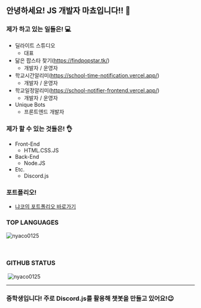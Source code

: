 ## 안녕하세요! JS 개발자 마쵸입니다!! 👋

### 제가 하고 있는 일들은! 💻
  - 딜라이트 스튜디오
    - 대표
  - 닮은 팝스타 찾기(https://findpopstar.tk/)
    - 개발자 / 운영자
  - 학교시간알리미(https://school-time-notification.vercel.app/)
    - 개발자 / 운영자
  - 학교일정알리미(https://school-notifier-frontend.vercel.app/)
    - 개발자 / 운영자
  - Unique Bots
    - 프론트엔드 개발자
  
### 제가 할 수 있는 것들은! 👌
- Front-End
  - HTML.CSS.JS
- Back-End
  - Node.JS
- Etc.
  - Discord.js

### 포트폴리오!
- [냐코의 포트폴리오 바로가기](https://portfolio.nyaco0125.vercel.app/)

### TOP LANGUAGES
<p><img align="center" src="https://github-readme-stats.vercel.app/api/top-langs?username=nyaco0125&show_icons=true&locale=en&layout=compact" alt="nyaco0125" /></p><br /> 

### GITHUB STATUS
<p>&nbsp;<img align="center" src="https://github-readme-stats.vercel.app/api?username=nyaco0125&show_icons=true&locale=en" alt="nyaco0125" /></p>
<hr/>

### 중학생입니다! 주로 Discord.js를 활용해 챗봇을 만들고 있어요!😉


